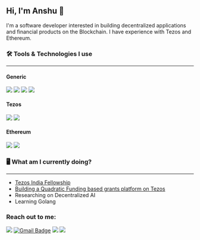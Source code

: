 ## Hi, I'm Anshu 👋

I'm a software developer interested in building decentralized applications and financial products on the Blockchain. I have experience with Tezos and Ethereum.

### 🛠️ Tools & Technologies I use
---

#### Generic

![](https://img.shields.io/badge/Editor-VS%20Code-informational?style=flat&color=blue) 
![](https://img.shields.io/badge/Web-MERN%20Stack-informational?style=flat&color=blue)
![](https://img.shields.io/badge/Algorithmic%20Coding-C++%2C%20Python-informational?style=flat&color=5dc77a)
![](https://img.shields.io/badge/Learning-Golang-informational?style=flat&color=00b8ae)

#### Tezos
![](https://img.shields.io/badge/Smart%20Contracts-SmartPy-informational?style=flat&color=blue) 
![](https://img.shields.io/badge/Libraries-Taquito-informational?style=flat&color=brown)

#### Ethereum
![](https://img.shields.io/badge/Smart%20Contracts-Solidity-informational?style=flat&color=blue) 
![](https://img.shields.io/badge/Libraries-Web3.js-informational?style=flat&color=yellow) 

### 🖥️ What am I currently doing?
---

- [Tezos India Fellowship](https://twitter.com/hacktezos)
- [Building a Quadratic Funding based grants platform on Tezos](https://devfolio.co/submissions/tezqf)
- Researching on Decentralized AI
- Learning Golang



### Reach out to me:

<a href="https://www.linkedin.com/in/anshu-jalan-3479a0135/"><img src="https://img.shields.io/badge/linkedin-%230077B5.svg?&style=for-the-badge&logo=linkedin&logoColor=white"/></a>
[![Gmail Badge](https://img.shields.io/badge/-Gmail-c14438?style=for-the-badge&logo=gmail&logoColor=white)](mailto:contato.weltonf@gmail.com)
<a href="https://twitter.com/aj_jalan"><img src="https://img.shields.io/badge/twitter-1da1f2.svg?&style=for-the-badge&logo=twitter&logoColor=white"/></a>
<a href="https://instagram.com/anshujalan99"><img src="https://img.shields.io/badge/instagram-%23E4405F.svg?&style=for-the-badge&logo=instagram&logoColor=white"/></a>
